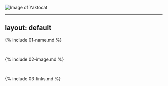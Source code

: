 ![Image of Yaktocat](https://octodex.github.com/images/yaktocat.png)

---
layout: default
---

{% include 01-name.md %}

<br>

{% include 02-image.md %}

<br>

{% include 03-links.md %}

